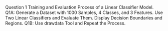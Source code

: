 Question 1
Training and Evaluation Process of a Linear Classifier Model.
Q1A:
Generate a Dataset with 1000 Samples, 4 Classes, and 3 Features.
Use Two Linear Classifiers and Evaluate Them.
Display Decision Boundaries and Regions.
Q1B:
Use drawdata Tool and Repeat the Process.
